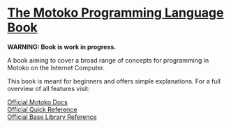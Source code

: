 # [The Motoko Programming Language Book](https://web3.motoko-book.dev/)

**WARNING: Book is work in progress.**

A book aiming to cover a broad range of concepts for programming in Motoko on the Internet Computer.

This book is meant for beginners and offers simple explanations. For a full overview of all features visit:

[Official Motoko Docs](https://internetcomputer.org/docs/current/developer-docs/build/cdks/motoko-dfinity/motoko/)  
[Official Quick Reference](https://internetcomputer.org/docs/current/developer-docs/build/cdks/motoko-dfinity/language-manual)  
[Official Base Library Reference](https://internetcomputer.org/docs/current/references/motoko-ref/)
